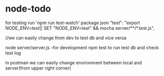 # node-todo


for testing run 'npm run test-watch' 
package json
"test": "export NODE_ENV=test|| SET \"NODE_ENV=test\" && mocha server/**/*.test.js",

//we can easily change from dev to test db and vice versa

node server/server.js -for development
npm test to run test db  and check test log


in postman we can easily change environment between local and server(from upper right corner)